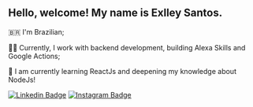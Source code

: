 ## Hello, welcome! My name is Exlley Santos.

🇧🇷 I'm Brazilian;

👨‍💻 Currently, I work with backend development, building Alexa Skills and Google Actions;

🌱 I am currently learning ReactJs and deepening my knowledge about NodeJs!

[![Linkedin Badge](https://img.shields.io/badge/LinkedIn-0077B5?style=for-the-badge&logo=linkedin&logoColor=white&link=https://www.linkedin.com/in/exlley-santos/)](https://www.linkedin.com/in/exlley-santos/)
[![Instagram Badge](https://img.shields.io/badge/Instagram-E4405F?style=for-the-badge&logo=instagram&logoColor=white&link=https://www.instagram.com/exlleysantos/)](https://www.instagram.com/exlleysantos/)




<!--
**exlleysantos/exlleysantos** is a ✨ _special_ ✨ repository because its `README.md` (this file) appears on your GitHub profile.

Here are some ideas to get you started:

- 🔭 I’m currently working on ...
- 🌱 I’m currently learning ...
- 👯 I’m looking to collaborate on ...
- 🤔 I’m looking for help with ...
- 💬 Ask me about ...
- 📫 How to reach me: ...
- 😄 Pronouns: ...
- ⚡ Fun fact: ...
-->
